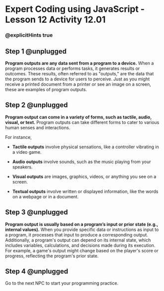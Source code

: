 # Expert Coding using JavaScript - Lesson 12 Activity 12.01
### @explicitHints true

## Step 1 @unplugged

**Program outputs are any data sent from a program to a device.** 
When a program processes data or performs tasks, it generates results or outcomes. These results, often referred to as "outputs," are the data that the program sends to a device for users to perceive. Just as you might receive a printed document from a printer or see an image on a screen, these are examples of program outputs.

## Step 2 @unplugged

**Program output can come in a variety of forms, such as tactile, audio, visual, or text.**
Program outputs can take different forms to cater to various human senses and interactions.

 For instance,

 - **Tactile outputs** involve physical sensations, like a controller
   vibrating in a video game. 
   
 - **Audio outputs** involve sounds, such as the music playing from your speakers. 
 - **Visual outputs** are images, graphics, videos, or anything you see on a screen. 
 - **Textual outputs** involve written or displayed information, like the words on a webpage or in a document.

## Step 3 @unplugged

**Program output is usually based on a program’s input or prior state (e.g., internal values).** When you provide specific data or instructions as input to a program, it processes that input to produce a corresponding output.
Additionally, a program's output can depend on its internal state, which includes variables, calculations, and decisions made during its execution. For example, a game's output might change based on the player's score or progress, reflecting the program's prior state.

## Step 4 @unplugged

Go to the next NPC to start your programming practice. 